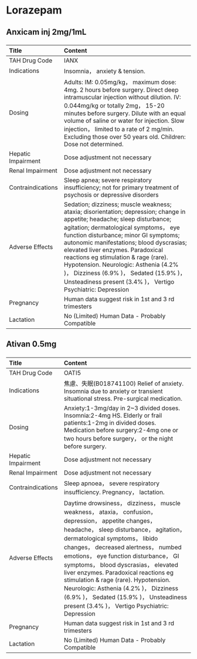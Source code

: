 # Lorazepam

## Anxicam inj 2mg/1mL

##### 

| Title              | Content                                                                                                                                                                                                                                                                                                                                                                                                                                                                                |
|:-------------------|:---------------------------------------------------------------------------------------------------------------------------------------------------------------------------------------------------------------------------------------------------------------------------------------------------------------------------------------------------------------------------------------------------------------------------------------------------------------------------------------|
| TAH Drug Code      | IANX                                                                                                                                                                                                                                                                                                                                                                                                                                                                                   |
| Indications        | Insomnia， anxiety & tension.                                                                                                                                                                                                                                                                                                                                                                                                                                                          |
| Dosing             | Adults: IM: 0.05mg/kg， maximum dose: 4mg. 2 hours before surgery. Direct deep intramuscular injection without dilution. IV: 0.044mg/kg or totally 2mg， 15-20 minutes before surgery. Dilute with an equal volume of saline or water for injection. Slow injection， limited to a rate of 2 mg/min. Excluding those over 50 years old. Children: Dose not determined.                                                                                                                 |
| Hepatic Impairment | Dose adjustment not necessary                                                                                                                                                                                                                                                                                                                                                                                                                                                          |
| Renal Impairment   | Dose adjustment not necessary                                                                                                                                                                                                                                                                                                                                                                                                                                                          |
| Contraindications  | Sleep apnea; severe respiratory insufficiency; not for primary treatment of psychosis or depressive disorders                                                                                                                                                                                                                                                                                                                                                                          |
| Adverse Effects    | Sedation; dizziness; muscle weakness; ataxia; disorientation; depression; change in appetite; headache; sleep disturbance; agitation; dermatological symptoms， eye function disturbance; minor GI symptoms; autonomic manifestations; blood dyscrasias; elevated liver enzymes. Paradoxical reactions eg stimulation & rage (rare). Hypotension. Neurologic: Asthenia (4.2% )， Dizziness (6.9% )， Sedated (15.9% )， Unsteadiness present (3.4% )， Vertigo Psychiatric: Depression |
| Pregnancy          | Human data suggest risk in 1st and 3 rd trimesters                                                                                                                                                                                                                                                                                                                                                                                                                                     |
| Lactation          | No (Limited) Human Data - Probably Compatible                                                                                                                                                                                                                                                                                                                                                                                                                                          |

## Ativan 0.5mg

##### 

| Title              | Content                                                                                                                                                                                                                                                                                                                                                                                                                                                                                                                         |
|:-------------------|:--------------------------------------------------------------------------------------------------------------------------------------------------------------------------------------------------------------------------------------------------------------------------------------------------------------------------------------------------------------------------------------------------------------------------------------------------------------------------------------------------------------------------------|
| TAH Drug Code      | OATI5                                                                                                                                                                                                                                                                                                                                                                                                                                                                                                                           |
| Indications        | 焦慮、失眠(B018741100) Relief of anxiety. Insomnia due to anxiety or transient situational stress. Pre-surgical medication.                                                                                                                                                                                                                                                                                                                                                                                                     |
| Dosing             | Anxiety:1-3mg/day in 2~3 divided doses. Insomnia:2-4mg HS. Elderly or frail patients:1-2mg in divided doses. Medication before surgery:2-4mg one or two hours before surgery， or the night before surgery.                                                                                                                                                                                                                                                                                                                     |
| Hepatic Impairment | Dose adjustment not necessary                                                                                                                                                                                                                                                                                                                                                                                                                                                                                                   |
| Renal Impairment   | Dose adjustment not necessary                                                                                                                                                                                                                                                                                                                                                                                                                                                                                                   |
| Contraindications  | Sleep apnoea， severe respiratory insufficiency. Pregnancy， lactation.                                                                                                                                                                                                                                                                                                                                                                                                                                                         |
| Adverse Effects    | Daytime drowsiness， dizziness， muscle weakness， ataxia， confusion， depression， appetite changes， headache， sleep disturbance， agitation， dermatological symptoms， libido changes， decreased alertness， numbed emotions， eye function disturbance， GI symptoms， blood dyscrasias， elevated liver enzymes. Paradoxical reactions eg stimulation & rage (rare). Hypotension. Neurologic: Asthenia (4.2% )， Dizziness (6.9% )， Sedated (15.9% )， Unsteadiness present (3.4% )， Vertigo Psychiatric: Depression |
| Pregnancy          | Human data suggest risk in 1st and 3 rd trimesters                                                                                                                                                                                                                                                                                                                                                                                                                                                                              |
| Lactation          | No (Limited) Human Data - Probably Compatible                                                                                                                                                                                                                                                                                                                                                                                                                                                                                   |

